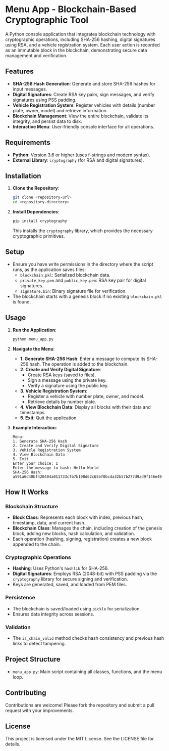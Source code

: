 # Menu App - Blockchain-Based Cryptographic Tool

A Python console application that integrates blockchain technology with cryptographic operations, including SHA-256 hashing, digital signatures using RSA, and a vehicle registration system. Each user action is recorded as an immutable block in the blockchain, demonstrating secure data management and verification.

## Features

- **SHA-256 Hash Generation**: Generate and store SHA-256 hashes for input messages.
- **Digital Signatures**: Create RSA key pairs, sign messages, and verify signatures using PSS padding.
- **Vehicle Registration System**: Register vehicles with details (number plate, owner, model) and retrieve information.
- **Blockchain Management**: View the entire blockchain, validate its integrity, and persist data to disk.
- **Interactive Menu**: User-friendly console interface for all operations.

## Requirements

- **Python**: Version 3.6 or higher (uses f-strings and modern syntax).
- **External Library**: `cryptography` (for RSA and digital signatures).

## Installation

1. **Clone the Repository**:
   ```bash
   git clone <repository-url>
   cd <repository-directory>
   ```

2. **Install Dependencies**:
   ```bash
   pip install cryptography
   ```

   This installs the `cryptography` library, which provides the necessary cryptographic primitives.

## Setup

- Ensure you have write permissions in the directory where the script runs, as the application saves files:
  - `blockchain.pkl`: Serialized blockchain data.
  - `private_key.pem` and `public_key.pem`: RSA key pair for digital signatures.
  - `signature.bin`: Binary signature file for verification.
- The blockchain starts with a genesis block if no existing `blockchain.pkl` is found.

## Usage

1. **Run the Application**:
   ```bash
   python menu_app.py
   ```

2. **Navigate the Menu**:
   - **1. Generate SHA-256 Hash**: Enter a message to compute its SHA-256 hash. The operation is added to the blockchain.
   - **2. Create and Verify Digital Signature**:
     - Create RSA keys (saved to files).
     - Sign a message using the private key.
     - Verify a signature using the public key.
   - **3. Vehicle Registration System**:
     - Register a vehicle with number plate, owner, and model.
     - Retrieve details by number plate.
   - **4. View Blockchain Data**: Display all blocks with their data and timestamps.
   - **5. Exit**: Quit the application.

3. **Example Interaction**:
   ```
   Menu:
   1. Generate SHA-256 Hash
   2. Create and Verify Digital Signature
   3. Vehicle Registration System
   4. View Blockchain Data
   5. Exit
   Enter your choice: 1
   Enter the message to hash: Hello World
   SHA-256 Hash: a591a6d40bf420404a011733cfb7b190d62c65bf0bcda32b57b277d9ad9f146e49
   ```

## How It Works

### Blockchain Structure
- **Block Class**: Represents each block with index, previous hash, timestamp, data, and current hash.
- **Blockchain Class**: Manages the chain, including creation of the genesis block, adding new blocks, hash calculation, and validation.
- Each operation (hashing, signing, registration) creates a new block appended to the chain.

### Cryptographic Operations
- **Hashing**: Uses Python's `hashlib` for SHA-256.
- **Digital Signatures**: Employs RSA (2048-bit) with PSS padding via the `cryptography` library for secure signing and verification.
- Keys are generated, saved, and loaded from PEM files.

### Persistence
- The blockchain is saved/loaded using `pickle` for serialization.
- Ensures data integrity across sessions.

### Validation
- The `is_chain_valid` method checks hash consistency and previous hash links to detect tampering.

## Project Structure

- `menu_app.py`: Main script containing all classes, functions, and the menu loop.

## Contributing

Contributions are welcome! Please fork the repository and submit a pull request with your improvements.

## License

This project is licensed under the MIT License. See the LICENSE file for details.

